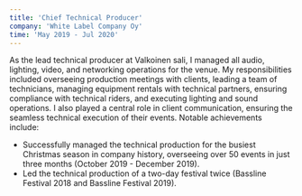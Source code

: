 ```yaml
---
title: 'Chief Technical Producer'
company: 'White Label Company Oy'
time: 'May 2019 - Jul 2020'
---
```

As the lead technical producer at Valkoinen sali, I managed all audio, lighting, video, and networking operations for the venue. My responsibilities included overseeing production meetings with clients, leading a team of technicians, managing equipment rentals with technical partners, ensuring compliance with technical riders, and executing lighting and sound operations. I also played a central role in client communication, ensuring the seamless technical execution of their events. Notable achievements include:

- Successfully managed the technical production for the busiest Christmas season in company history, overseeing over 50 events in just three months (October 2019 - December 2019).
- Led the technical production of a two-day festival twice (Bassline Festival 2018 and Bassline Festival 2019).